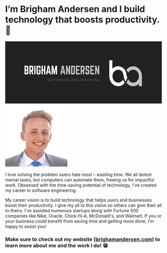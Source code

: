# I’m Brigham Andersen and I build technology that boosts productivity.  💯

<img src="./linkedin-banner.png" alt="Brigham Banner" height="200px" style="min-width: 200px"> <img src="./profile.jpg" alt="Picture of Me" height="200px">

I love solving the problem users hate most – wasting time. We all detest menial tasks, but computers can automate them, freeing us for impactful work.  Obsessed with the time-saving potential of technology, I’ve created my career in software engineering. 

My career vision is to build technology that helps users and businesses boost their productivity. I give my all to this vision so others can give their all to theirs. I’ve assisted numerous startups along with Fortune 500 companies like Nike, Oracle, Chick-fil-A, McDonald's, and Walmart. If you or your business could benefit from saving time and getting more done, I’m happy to assist you!

### Make sure to check out my website [(brighamandersen.com)](https://brighamandersen.com) to learn more about me and the work I do! 😁
